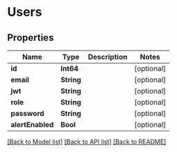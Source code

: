 # Users

## Properties
Name | Type | Description | Notes
------------ | ------------- | ------------- | -------------
**id** | **Int64** |  | [optional] 
**email** | **String** |  | [optional] 
**jwt** | **String** |  | [optional] 
**role** | **String** |  | [optional] 
**password** | **String** |  | [optional] 
**alertEnabled** | **Bool** |  | [optional] 

[[Back to Model list]](../README.md#documentation-for-models) [[Back to API list]](../README.md#documentation-for-api-endpoints) [[Back to README]](../README.md)


